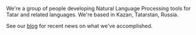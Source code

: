 We're a group of people developing Natural Language Processing tools for Tatar and related languages. We're based in Kazan, Tatarstan, Russia.

See our [blog](http://taruen.com/blog/) for recent news on what we've accomplished.
